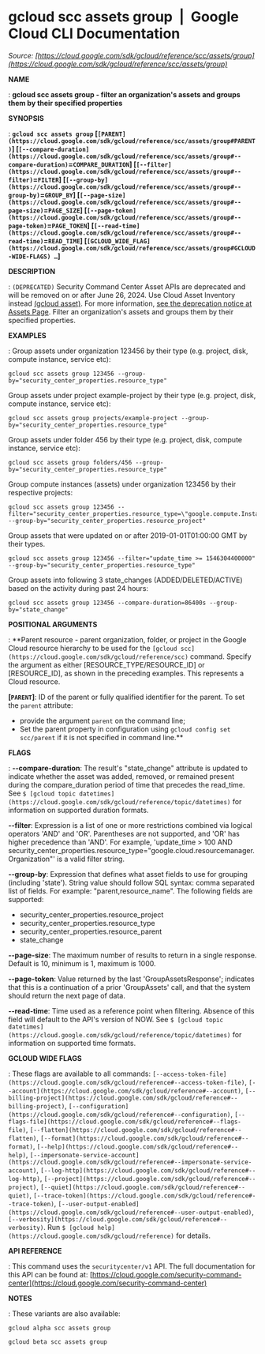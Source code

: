 # gcloud scc assets group  |  Google Cloud CLI Documentation

*Source: [https://cloud.google.com/sdk/gcloud/reference/scc/assets/group](https://cloud.google.com/sdk/gcloud/reference/scc/assets/group)*

**NAME**

: **gcloud scc assets group - filter an organization's assets and groups them by their specified properties**

**SYNOPSIS**

: **`gcloud scc assets group` [`[PARENT](https://cloud.google.com/sdk/gcloud/reference/scc/assets/group#PARENT)`] [`[--compare-duration](https://cloud.google.com/sdk/gcloud/reference/scc/assets/group#--compare-duration)`=`COMPARE_DURATION`] [`[--filter](https://cloud.google.com/sdk/gcloud/reference/scc/assets/group#--filter)`=`FILTER`] [`[--group-by](https://cloud.google.com/sdk/gcloud/reference/scc/assets/group#--group-by)`=`GROUP_BY`] [`[--page-size](https://cloud.google.com/sdk/gcloud/reference/scc/assets/group#--page-size)`=`PAGE_SIZE`] [`[--page-token](https://cloud.google.com/sdk/gcloud/reference/scc/assets/group#--page-token)`=`PAGE_TOKEN`] [`[--read-time](https://cloud.google.com/sdk/gcloud/reference/scc/assets/group#--read-time)`=`READ_TIME`] [`[GCLOUD_WIDE_FLAG](https://cloud.google.com/sdk/gcloud/reference/scc/assets/group#GCLOUD-WIDE-FLAGS) …`]**

**DESCRIPTION**

: `(DEPRECATED)` Security Command Center Asset APIs are deprecated and
will be removed on or after June 26, 2024. Use Cloud Asset Inventory instead [(gcloud asset)](https://cloud.google.com/sdk/gcloud/reference/asset).
For more information, [see
the deprecation notice at Assets Page](https://cloud.google.com/security-command-center/docs/how-to-use-security-command-center#assets_page).
Filter an organization's assets and groups them by their specified properties.

**EXAMPLES**

: Group assets under organization 123456 by their type (e.g. project, disk,
compute instance, service etc):

```
gcloud scc assets group 123456 --group-by="security_center_properties.resource_type"
```

Group assets under project example-project by their type (e.g. project, disk,
compute instance, service etc):

```
gcloud scc assets group projects/example-project --group-by="security_center_properties.resource_type"
```

Group assets under folder 456 by their type (e.g. project, disk, compute
instance, service etc):

```
gcloud scc assets group folders/456 --group-by="security_center_properties.resource_type"
```

Group compute instances (assets) under organization 123456 by their respective
projects:

```
gcloud scc assets group 123456 --filter="security_center_properties.resource_type=\"google.compute.Instance\"" --group-by="security_center_properties.resource_project"
```

Group assets that were updated on or after 2019-01-01T01:00:00 GMT by their
types.

```
gcloud scc assets group 123456 --filter="update_time >= 1546304400000" --group-by="security_center_properties.resource_type"
```

Group assets into following 3 state_changes (ADDED/DELETED/ACTIVE) based on the
activity during past 24 hours:

```
gcloud scc assets group 123456 --compare-duration=86400s --group-by="state_change"
```

**POSITIONAL ARGUMENTS**

: **Parent resource - parent organization, folder, or project in the Google Cloud
resource hierarchy to be used for the `[gcloud scc](https://cloud.google.com/sdk/gcloud/reference/scc)` command. Specify the
argument as either [RESOURCE_TYPE/RESOURCE_ID] or [RESOURCE_ID], as shown in the
preceding examples. This represents a Cloud resource.

**[`PARENT`]**:
ID of the parent or fully qualified identifier for the parent.
To set the `parent` attribute:

- provide the argument `parent` on the command line;
- Set the parent property in configuration using `gcloud config set
scc/parent` if it is not specified in command line.**

**FLAGS**

: **--compare-duration**:
The result's "state_change" attribute is updated to indicate whether the asset
was added, removed, or remained present during the compare_duration period of
time that precedes the read_time. See `$ [gcloud topic datetimes](https://cloud.google.com/sdk/gcloud/reference/topic/datetimes)`
for information on supported duration formats.

**--filter**:
Expression is a list of one or more restrictions combined via logical operators
'AND' and 'OR'. Parentheses are not supported, and 'OR' has higher precedence
than 'AND'. For example, 'update_time > 100 AND
security_center_properties.resource_type=\"google.cloud.resourcemanager.Organization\"'
is a valid filter string.

**--group-by**:
Expression that defines what asset fields to use for grouping (including
'state'). String value should follow SQL syntax: comma separated list of fields.
For example: "parent,resource_name". The following fields are supported:

- security_center_properties.resource_project
- security_center_properties.resource_type
- security_center_properties.resource_parent
- state_change

**--page-size**:
The maximum number of results to return in a single response. Default is 10,
minimum is 1, maximum is 1000.

**--page-token**:
Value returned by the last 'GroupAssetsResponse'; indicates that this is a
continuation of a prior 'GroupAssets' call, and that the system should return
the next page of data.

**--read-time**:
Time used as a reference point when filtering. Absence of this field will
default to the API's version of NOW. See `$ [gcloud topic datetimes](https://cloud.google.com/sdk/gcloud/reference/topic/datetimes)`
for information on supported time formats.

**GCLOUD WIDE FLAGS**

: These flags are available to all commands: `[--access-token-file](https://cloud.google.com/sdk/gcloud/reference#--access-token-file)`,
`[--account](https://cloud.google.com/sdk/gcloud/reference#--account)`, `[--billing-project](https://cloud.google.com/sdk/gcloud/reference#--billing-project)`,
`[--configuration](https://cloud.google.com/sdk/gcloud/reference#--configuration)`,
`[--flags-file](https://cloud.google.com/sdk/gcloud/reference#--flags-file)`,
`[--flatten](https://cloud.google.com/sdk/gcloud/reference#--flatten)`, `[--format](https://cloud.google.com/sdk/gcloud/reference#--format)`, `[--help](https://cloud.google.com/sdk/gcloud/reference#--help)`, `[--impersonate-service-account](https://cloud.google.com/sdk/gcloud/reference#--impersonate-service-account)`,
`[--log-http](https://cloud.google.com/sdk/gcloud/reference#--log-http)`,
`[--project](https://cloud.google.com/sdk/gcloud/reference#--project)`, `[--quiet](https://cloud.google.com/sdk/gcloud/reference#--quiet)`, `[--trace-token](https://cloud.google.com/sdk/gcloud/reference#--trace-token)`, `[--user-output-enabled](https://cloud.google.com/sdk/gcloud/reference#--user-output-enabled)`,
`[--verbosity](https://cloud.google.com/sdk/gcloud/reference#--verbosity)`.
Run `$ [gcloud help](https://cloud.google.com/sdk/gcloud/reference)` for details.

**API REFERENCE**

: This command uses the `securitycenter/v1` API. The full documentation
for this API can be found at: [https://cloud.google.com/security-command-center](https://cloud.google.com/security-command-center)

**NOTES**

: These variants are also available:

```
gcloud alpha scc assets group
```

```
gcloud beta scc assets group
```